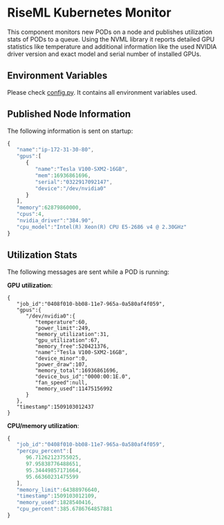 # RiseML Kubernetes Monitor

This component monitors new PODs on a node and publishes utilization stats of PODs to a queue.
Using the NVML library it reports detailed GPU statistics like temperature and additional information like the used NVIDIA driver version and exact model and serial number of installed GPUs.

## Environment Variables

Please check [config.py](https://github.com/riseml/monitor/blob/master/monitor/config.py). It contains all environment variables used.

## Published Node Information

The following information is sent on startup:

```javascript
{  
   "name":"ip-172-31-30-80",
   "gpus":[  
      {  
         "name":"Tesla V100-SXM2-16GB",
         "mem":16936861696,
         "serial":"0322917092147",
         "device":"/dev/nvidia0"
      }
   ],
   "memory":62879860000,
   "cpus":4,
   "nvidia_driver":"384.90",
   "cpu_model":"Intel(R) Xeon(R) CPU E5-2686 v4 @ 2.30GHz"
}
```

## Utilization Stats

The following messages are sent while a POD is running:

**GPU utilization**:
```
{  
   "job_id":"0408f010-bb08-11e7-965a-0a580af4f059",
   "gpus":{  
      "/dev/nvidia0":{  
         "temperature":60,
         "power_limit":249,
         "memory_utilization":31,
         "gpu_utilization":67,
         "memory_free":520421376,
         "name":"Tesla V100-SXM2-16GB",
         "device_minor":0,
         "power_draw":107,
         "memory_total":16936861696,
         "device_bus_id":"0000:00:1E.0",
         "fan_speed":null,
         "memory_used":11475156992
      }
   },
   "timestamp":1509103012437
}
```

**CPU/memory utilization**:
```javascript
{  
   "job_id":"0408f010-bb08-11e7-965a-0a580af4f059",
   "percpu_percent":[  
      96.71262123755025,
      97.95838776488651,
      95.34449857171664,
      95.66360231475599
   ],
   "memory_limit":64388976640,
   "timestamp":1509103012109,
   "memory_used":1828540416,
   "cpu_percent":385.6786764857881
}
```
